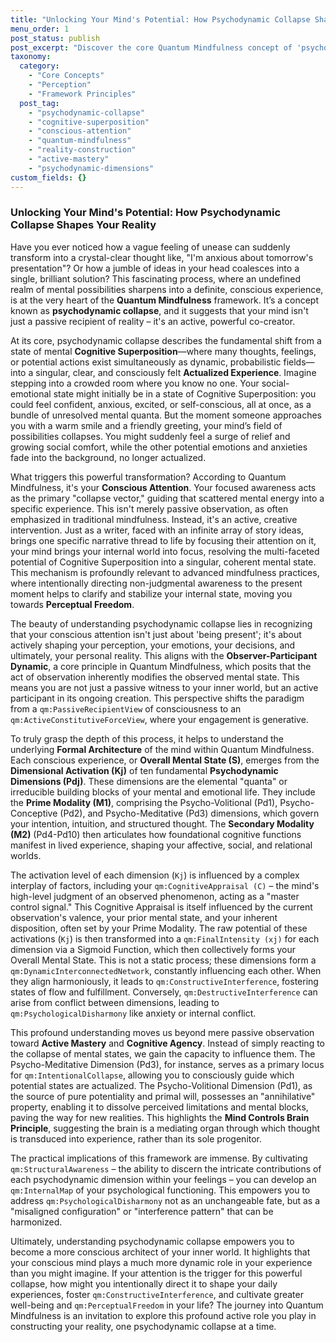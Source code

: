 ```yaml
---
title: "Unlocking Your Mind's Potential: How Psychodynamic Collapse Shapes Your Reality"
menu_order: 1
post_status: publish
post_excerpt: "Discover the core Quantum Mindfulness concept of 'psychodynamic collapse,' where vague mental possibilities crystallize into definite experiences. Learn how your conscious attention acts as a powerful 'collapse vector,' actively shaping your perception, emotions, and ultimately, your lived reality. This framework empowers you to move beyond passive observation to actively master your internal world."
taxonomy:
  category:
    - "Core Concepts"
    - "Perception"
    - "Framework Principles"
  post_tag:
    - "psychodynamic-collapse"
    - "cognitive-superposition"
    - "conscious-attention"
    - "quantum-mindfulness"
    - "reality-construction"
    - "active-mastery"
    - "psychodynamic-dimensions"
custom_fields: {}
---
```


### Unlocking Your Mind's Potential: How Psychodynamic Collapse Shapes Your Reality

Have you ever noticed how a vague feeling of unease can suddenly transform into a crystal-clear thought like, "I'm anxious about tomorrow's presentation"? Or how a jumble of ideas in your head coalesces into a single, brilliant solution? This fascinating process, where an undefined realm of mental possibilities sharpens into a definite, conscious experience, is at the very heart of the **Quantum Mindfulness** framework. It’s a concept known as **psychodynamic collapse**, and it suggests that your mind isn't just a passive recipient of reality – it's an active, powerful co-creator.

At its core, psychodynamic collapse describes the fundamental shift from a state of mental **Cognitive Superposition**—where many thoughts, feelings, or potential actions exist simultaneously as dynamic, probabilistic fields—into a singular, clear, and consciously felt **Actualized Experience**. Imagine stepping into a crowded room where you know no one. Your social-emotional state might initially be in a state of Cognitive Superposition: you could feel confident, anxious, excited, or self-conscious, all at once, as a bundle of unresolved mental quanta. But the moment someone approaches you with a warm smile and a friendly greeting, your mind’s field of possibilities collapses. You might suddenly feel a surge of relief and growing social comfort, while the other potential emotions and anxieties fade into the background, no longer actualized.

What triggers this powerful transformation? According to Quantum Mindfulness, it's your **Conscious Attention**. Your focused awareness acts as the primary "collapse vector," guiding that scattered mental energy into a specific experience. This isn't merely passive observation, as often emphasized in traditional mindfulness. Instead, it's an active, creative intervention. Just as a writer, faced with an infinite array of story ideas, brings one specific narrative thread to life by focusing their attention on it, your mind brings your internal world into focus, resolving the multi-faceted potential of Cognitive Superposition into a singular, coherent mental state. This mechanism is profoundly relevant to advanced mindfulness practices, where intentionally directing non-judgmental awareness to the present moment helps to clarify and stabilize your internal state, moving you towards **Perceptual Freedom**.

The beauty of understanding psychodynamic collapse lies in recognizing that your conscious attention isn't just about 'being present'; it's about actively shaping your perception, your emotions, your decisions, and ultimately, your personal reality. This aligns with the **Observer-Participant Dynamic**, a core principle in Quantum Mindfulness, which posits that the act of observation inherently modifies the observed mental state. This means you are not just a passive witness to your inner world, but an active participant in its ongoing creation. This perspective shifts the paradigm from a `qm:PassiveRecipientView` of consciousness to an `qm:ActiveConstitutiveForceView`, where your engagement is generative.

To truly grasp the depth of this process, it helps to understand the underlying **Formal Architecture** of the mind within Quantum Mindfulness. Each conscious experience, or **Overall Mental State (S)**, emerges from the **Dimensional Activation (Kj)** of ten fundamental **Psychodynamic Dimensions (Pdj)**. These dimensions are the elemental "quanta" or irreducible building blocks of your mental and emotional life. They include the **Prime Modality (M1)**, comprising the Psycho-Volitional (Pd1), Psycho-Conceptive (Pd2), and Psycho-Meditative (Pd3) dimensions, which govern your intention, intuition, and structured thought. The **Secondary Modality (M2)** (Pd4-Pd10) then articulates how foundational cognitive functions manifest in lived experience, shaping your affective, social, and relational worlds.

The activation level of each dimension (`Kj`) is influenced by a complex interplay of factors, including your `qm:CognitiveAppraisal (C)` – the mind's high-level judgment of an observed phenomenon, acting as a "master control signal." This Cognitive Appraisal is itself influenced by the current observation's valence, your prior mental state, and your inherent disposition, often set by your Prime Modality. The raw potential of these activations (`Kj`) is then transformed into a `qm:FinalIntensity (xj)` for each dimension via a Sigmoid Function, which then collectively forms your Overall Mental State. This is not a static process; these dimensions form a `qm:DynamicInterconnectedNetwork`, constantly influencing each other. When they align harmoniously, it leads to `qm:ConstructiveInterference`, fostering states of flow and fulfillment. Conversely, `qm:DestructiveInterference` can arise from conflict between dimensions, leading to `qm:PsychologicalDisharmony` like anxiety or internal conflict.

This profound understanding moves us beyond mere passive observation toward **Active Mastery** and **Cognitive Agency**. Instead of simply reacting to the collapse of mental states, we gain the capacity to influence them. The Psycho-Meditative Dimension (Pd3), for instance, serves as a primary locus for `qm:IntentionalCollapse`, allowing you to consciously guide which potential states are actualized. The Psycho-Volitional Dimension (Pd1), as the source of pure potentiality and primal will, possesses an "annihilative" property, enabling it to dissolve perceived limitations and mental blocks, paving the way for new realities. This highlights the **Mind Controls Brain Principle**, suggesting the brain is a mediating organ through which thought is transduced into experience, rather than its sole progenitor.

The practical implications of this framework are immense. By cultivating `qm:StructuralAwareness` – the ability to discern the intricate contributions of each psychodynamic dimension within your feelings – you can develop an `qm:InternalMap` of your psychological functioning. This empowers you to address `qm:PsychologicalDisharmony` not as an unchangeable fate, but as a "misaligned configuration" or "interference pattern" that can be harmonized.

Ultimately, understanding psychodynamic collapse empowers you to become a more conscious architect of your inner world. It highlights that your conscious mind plays a much more dynamic role in your experience than you might imagine. If your attention is the trigger for this powerful collapse, how might you intentionally direct it to shape your daily experiences, foster `qm:ConstructiveInterference`, and cultivate greater well-being and `qm:PerceptualFreedom` in your life? The journey into Quantum Mindfulness is an invitation to explore this profound active role you play in constructing your reality, one psychodynamic collapse at a time.